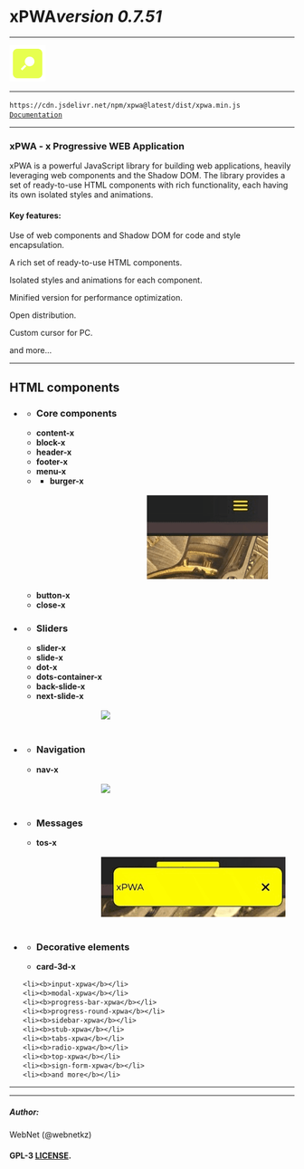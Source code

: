 <h1 style="display: flex; align-items: center;">
    xPWA 
    <i>version 0.7.51</i>
</h1>
<hr>
<img src="./logo.png">
<hr>
<code>https://cdn.jsdelivr.net/npm/xpwa@latest/dist/xpwa.min.js</code>
<code><a href="https://xpwa.webnet.kz">Documentation</a></code>

<hr>
<h3>xPWA - x Progressive WEB Application</h3>
<p>xPWA is a powerful JavaScript library for building web applications, heavily leveraging web components and the Shadow DOM. The library provides a set of ready-to-use HTML components with rich functionality, each having its own isolated styles and animations.</p>
<h4>Key features:</h4>
<p>Use of web components and Shadow DOM for code and style encapsulation.</p>
<p>A rich set of ready-to-use HTML components.</p>
<p>Isolated styles and animations for each component.</p>
<p>Minified version for performance optimization.</p>
<p>Open distribution.</p>
<p>Custom cursor for PC.</p>
<p>and more...</p>
<hr>
<h2>HTML components</h2>
<ul>
    <li>
        <ul>
            <li><h3>Core components</h3></li>
            <li><b>content-x</b></li>
            <li><b>block-x</b></li>
            <li><b>header-x</b></li>
            <li><b>footer-x</b></li> 
            <li><b>menu-x</b></li>
            <li>
                <ul>
                    <li><b>burger-x</b></li>
                    <code>
                        <img src="./gifs/burger.gif">
                    </code>
                </ul>
            </li>
            <li><b>button-x</b></li>
            <li><b>close-x</b></li>
        </ul>
    </li>
    <li>
        <ul>
            <li><h3>Sliders</h3></li>
            <li><b>slider-x</b></li>
            <li><b>slide-x</b></li>
            <li><b>dot-x</b></li>
            <li><b>dots-container-x</b></li>
            <li><b>back-slide-x</b></li>
            <li><b>next-slide-x</b></li>
            <code>
                <img src="./gifs/slider.gif">
            </code>
        </ul>
    </li>
    <li>
        <ul>
            <li><h3>Navigation</h3></li>
            <li><b>nav-x</b></li>
            <code>
                <img src="./gifs/nav.gif">
            </code>
        </ul>
    </li>
    <li>
        <ul>
            <li><h3>Messages</h3></li>
            <li><b>tos-x</b></li>
            <code>
                <img src="./gifs/tos.gif">
            </code>
        </ul>
    </li>
    <li>
        <ul>
            <li><h3>Decorative elements</h3></li>
            <li><b>card-3d-x</b></li>
        </ul>
    </li>
    
    <li><b>input-xpwa</b></li>
    <li><b>modal-xpwa</b></li>
    <li><b>progress-bar-xpwa</b></li>
    <li><b>progress-round-xpwa</b></li>
    <li><b>sidebar-xpwa</b></li>
    <li><b>stub-xpwa</b></li>
    <li><b>tabs-xpwa</b></li>
    <li><b>radio-xpwa</b></li>
    <li><b>top-xpwa</b></li>
    <li><b>sign-form-xpwa</b></li>
    <li><b>and more</b></li>
</ul>

<hr>
<hr>
<h5>Author:</h5>
<p>WebNet (@webnetkz)</p>
<h4>GPL-3 <a href="LICENSE">LICENSE</a>.</h4>





